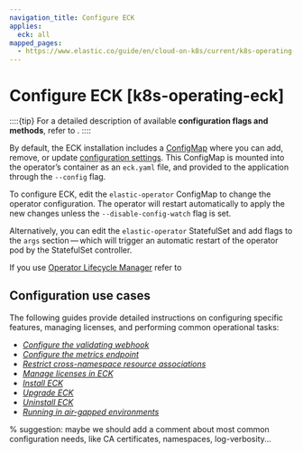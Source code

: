 ```yaml
---
navigation_title: Configure ECK
applies:
  eck: all
mapped_pages:
  - https://www.elastic.co/guide/en/cloud-on-k8s/current/k8s-operating-eck.html
---
```


# Configure ECK [k8s-operating-eck]

::::{tip}
For a detailed description of available **configuration flags and methods**, refer to [](./configure-eck.md).
::::

By default, the ECK installation includes a [ConfigMap](https://kubernetes.io/docs/concepts/configuration/configmap/) where you can add, remove, or update [configuration settings](./configure-eck.md). This ConfigMap is mounted into the operator’s container as an `eck.yaml` file, and provided to the application through the `--config` flag.

To configure ECK, edit the `elastic-operator` ConfigMap to change the operator configuration. The operator will restart automatically to apply the new changes unless the `--disable-config-watch` flag is set.

Alternatively, you can edit the `elastic-operator` StatefulSet and add flags to the `args` section — which will trigger an automatic restart of the operator pod by the StatefulSet controller.

If you use [Operator Lifecycle Manager](https://github.com/operator-framework/operator-lifecycle-manager) refer to [](./configure-eck.md#k8s-operator-config-olm)

## Configuration use cases

The following guides provide detailed instructions on configuring specific features, managing licenses, and performing common operational tasks:

* [*Configure the validating webhook*](configure-validating-webhook.md)
* [*Configure the metrics endpoint*](../../monitor/orchestrators/eck-metrics-configuration.md)
* [*Restrict cross-namespace resource associations*](restrict-cross-namespace-resource-associations.md)
* [*Manage licenses in ECK*](../../license/manage-your-license-in-eck.md)
* [*Install ECK*](install.md)
* [*Upgrade ECK*](../../upgrade/orchestrator/upgrade-cloud-on-k8s.md)
* [*Uninstall ECK*](../../uninstall/uninstall-elastic-cloud-on-kubernetes.md)
* [*Running in air-gapped environments*](air-gapped-install.md)

% suggestion: maybe we should add a comment about most common configuration needs, like CA certificates, namespaces, log-verbosity...